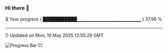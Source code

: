 ### Hi there 👋

⏳ Year progress { ███████████▁▁▁▁▁▁▁▁▁▁▁▁▁▁▁▁▁▁▁ } 37.96 %

---

⏰ Updated on Mon, 19 May 2025 12:55:29 GMT

![Progress Bar CI](https://github.com/DhruviPatel157/GitHub-Actions-Demo/workflows/Progress%20Bar%20CI/badge.svg)
